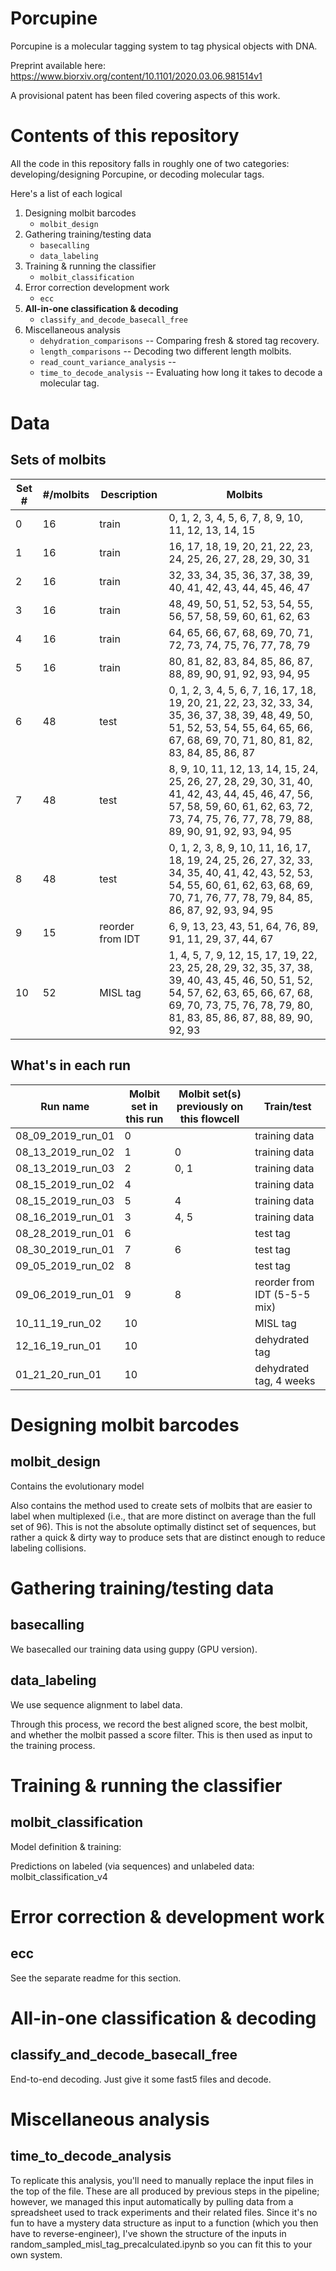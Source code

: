 # Porcupine
Porcupine is a molecular tagging system to tag physical objects with DNA.

Preprint available here: https://www.biorxiv.org/content/10.1101/2020.03.06.981514v1

A provisional patent has been filed covering aspects of this work.

# Contents of this repository

All the code in this repository falls in roughly one of two categories: developing/designing Porcupine, or decoding molecular tags.

Here's a list of each logical 

1. Designing molbit barcodes
    * `molbit_design`
2. Gathering training/testing data
    * `basecalling` 
    * `data_labeling` 
3. Training & running the classifier
    * `molbit_classification`  
4. Error correction development work
    * `ecc`
5. __All-in-one classification & decoding__
    * `classify_and_decode_basecall_free`
6. Miscellaneous analysis
    * `dehydration_comparisons` -- Comparing fresh & stored tag recovery.
    * `length_comparisons` -- Decoding two different length molbits.
    * `read_count_variance_analysis` -- 
    * `time_to_decode_analysis` -- Evaluating how long it takes to decode a molecular tag.


# Data 

## Sets of molbits

| **Set #** | **#/molbits** | **Description** | **Molbits** |
| --------- | ------------- | --------------- | ----------- |
| 0 | 16 | train | 0, 1, 2, 3, 4, 5, 6, 7, 8, 9, 10, 11, 12, 13, 14, 15 |
| 1 | 16 | train | 16, 17, 18, 19, 20, 21, 22, 23, 24, 25, 26, 27, 28, 29, 30, 31 |
| 2 | 16 | train | 32, 33, 34, 35, 36, 37, 38, 39, 40, 41, 42, 43, 44, 45, 46, 47 |
| 3 | 16 | train | 48, 49, 50, 51, 52, 53, 54, 55, 56, 57, 58, 59, 60, 61, 62, 63 |
| 4 | 16 | train | 64, 65, 66, 67, 68, 69, 70, 71, 72, 73, 74, 75, 76, 77, 78, 79 |
| 5 | 16 | train | 80, 81, 82, 83, 84, 85, 86, 87, 88, 89, 90, 91, 92, 93, 94, 95 |
| 6 | 48 | test | 0, 1, 2, 3, 4, 5, 6, 7, 16, 17, 18, 19, 20, 21, 22, 23, 32, 33, 34, 35, 36, 37, 38, 39, 48, 49, 50, 51, 52, 53, 54, 55, 64, 65, 66, 67, 68, 69, 70, 71, 80, 81, 82, 83, 84, 85, 86, 87 |
| 7 | 48 | test | 8, 9, 10, 11, 12, 13, 14, 15, 24, 25, 26, 27, 28, 29, 30, 31, 40, 41, 42, 43, 44, 45, 46, 47, 56, 57, 58, 59, 60, 61, 62, 63, 72, 73, 74, 75, 76, 77, 78, 79, 88, 89, 90, 91, 92, 93, 94, 95 |
| 8 | 48 | test | 0, 1, 2, 3, 8, 9, 10, 11, 16, 17, 18, 19, 24, 25, 26, 27, 32, 33, 34, 35, 40, 41, 42, 43, 52, 53, 54, 55, 60, 61, 62, 63, 68, 69, 70, 71, 76, 77, 78, 79, 84, 85, 86, 87, 92, 93, 94, 95 |
| 9 | 15 | reorder from IDT | 6, 9, 13, 23, 43, 51, 64, 76, 89, 91, 11, 29, 37, 44, 67 |
| 10 | 52 | MISL tag | 1, 4, 5, 7, 9, 12, 15, 17, 19, 22, 23, 25, 28, 29, 32, 35, 37, 38, 39, 40, 43, 45, 46, 50, 51, 52, 54, 57, 62, 63, 65, 66, 67, 68, 69, 70, 73, 75, 76, 78, 79, 80, 81, 83, 85, 86, 87, 88, 89, 90, 92, 93 |

## What's in each run

| **Run name** | **Molbit set in this run** | **Molbit set(s) previously on this flowcell** | **Train/test** |
| ------------ | -------------------------- | --------------------------------------------- | -------------- |
| 08_09_2019_run_01 | 0 |  | training data |
| 08_13_2019_run_02 | 1 | 0 | training data |
| 08_13_2019_run_03 | 2 | 0, 1 | training data |
| 08_15_2019_run_02 | 4 |  | training data |
| 08_15_2019_run_03 | 5 | 4 | training data |
| 08_16_2019_run_01 | 3 | 4, 5 | training data |
| 08_28_2019_run_01 | 6 |  | test tag |
| 08_30_2019_run_01 | 7 | 6 | test tag |
| 09_05_2019_run_02 | 8 |  | test tag |
| 09_06_2019_run_01 | 9 | 8 | reorder from IDT (5-5-5 mix) |
| 10_11_19_run_02 | 10 |  | MISL tag |
| 12_16_19_run_01 | 10 |  | dehydrated tag |
| 01_21_20_run_01 | 10 |  | dehydrated tag, 4 weeks |

# Designing molbit barcodes

## molbit_design

Contains the evolutionary model

Also contains the method used to create sets of molbits that are easier to label when multiplexed (i.e., that are more distinct on average than the full set of 96). This is not the absolute optimally distinct set of sequences, but rather a quick & dirty way to produce sets that are distinct enough to reduce labeling collisions.

# Gathering training/testing data

## basecalling

We basecalled our training data using guppy (GPU version).

## data_labeling

We use sequence alignment to label data.

Through this process, we record the best aligned score, the best molbit, and whether the molbit passed a score filter. This is then used as input to the training process.


# Training & running the classifier

## molbit_classification

Model definition & training:

Predictions on labeled (via sequences) and unlabeled data: molbit_classification_v4


# Error correction & development work

## ecc

See the separate readme for this section.

# All-in-one classification & decoding

## classify_and_decode_basecall_free

End-to-end decoding. Just give it some fast5 files and decode.

# Miscellaneous analysis


## time_to_decode_analysis

To replicate this analysis, you'll need to manually replace the input files in the top of the file. These are all produced by previous steps in the pipeline; however, we managed this input automatically by pulling data from a spreadsheet used to track experiments and their related files. Since it's no fun to have a mystery data structure as input to a function (which you then have to reverse-engineer), I've shown the structure of the inputs in random_sampled_misl_tag_precalculated.ipynb so you can fit this to your own system.